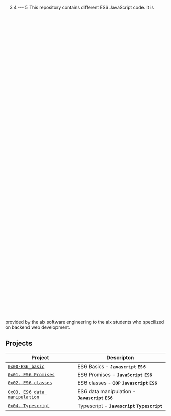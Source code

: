<img src="https://www.howtogeek.com/devops/what-is-es6-javascript-and-how-is-it-different/" width = "10    0%" height = "50%"/>
  3 
  4 ---
  5 This repository contains different ES6 JavaScript code. It is provided by the alx software engineering     to the alx students who specilized on backend web development.

  ## Projects

| Project | Descripton |
| ------- | ---------- |
| [`0x00-ES6_basic`](./0x00-ES6_basic/) | ES6 Basics - **`Javascript`** **`ES6`** |
| [`0x01. ES6 Promises`](./0x01-ES6_promise/) | ES6 Promises - **`JavaScript`** **`ES6`** |
| [`0x02. ES6 classes`](./0x02-ES6_classes/) | ES6 classes - **`OOP`** **`Javascript`** **`ES6`** |
| [`0x03. ES6 data manipulation`](./0x03-ES6_data_manipulation/) | ES6 data manipulation - **`Javascript`** **`ES6`** |
| [`0x04. Typescript`](./0x04-TypeScript/) | Typescript - **`Javascript`** **`Typescript`** |

